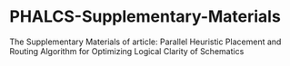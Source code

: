 # PHALCS-Supplementary-Materials
The Supplementary Materials of article: Parallel Heuristic Placement and Routing Algorithm for Optimizing Logical Clarity of Schematics

